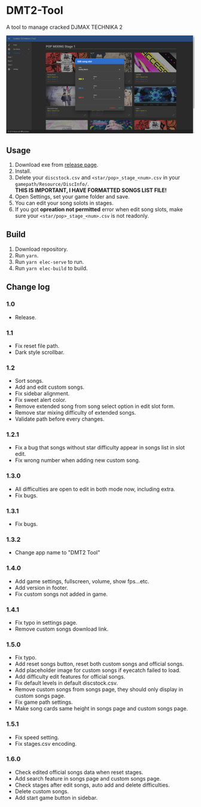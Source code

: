 # DMT2-Tool
A tool to manage cracked DJMAX TECHNIKA 2

![edit](./screenshot/edit.png)

## Usage
1. Download exe from [release page](https://github.com/rogeraabbccdd/DMT2-Tool/releases/latest).
2. Install.
3. Delete your `discstock.csv` and `<star/pop>_stage_<num>.csv` in your `gamepath/Resource/DiscInfo/`.  
   **THIS IS IMPORTANT, I HAVE FORMATTED SONGS LIST FILE!**
4. Open Settings, set your game folder and save.
5. You can edit your song solots in stages.
6. If you got **opreation not permitted** error when edit song slots, make sure your `<star/pop>_stage_<num>.csv` is not readonly.

## Build
1. Download repository.
2. Run `yarn`.
3. Run `yarn elec-serve` to run.
4. Run `yarn elec-build` to build.

## Change log
### 1.0
- Release.
### 1.1
- Fix reset file path.
- Dark style scrollbar.
### 1.2
- Sort songs.
- Add and edit custom songs.
- Fix sidebar alignment.
- Fix sweet alert color.
- Remove extended song from song select option in edit slot form.
- Remove star mixing difficulty of extended songs.
- Validate path before every changes.
### 1.2.1
- Fix a bug that songs without star difficulty appear in songs list in slot edit.
- Fix wrong number when adding new custom song.
### 1.3.0
- All difficulties are open to edit in both mode now, including extra.
- Fix bugs.
### 1.3.1
- Fix bugs.
### 1.3.2
- Change app name to "DMT2 Tool"
### 1.4.0
- Add game settings, fullscreen, volume, show fps...etc.
- Add version in footer.
- Fix custom songs not added in game.
### 1.4.1
- Fix typo in settings page.
- Remove custom songs download link.
### 1.5.0
- Fix typo.
- Add reset songs button, reset both custom songs and official songs.
- Add placeholder image for custom songs if eyecatch failed to load.
- Add difficulty edit features for official songs.
- Fix default levels in default discstock.csv.
- Remove custom songs from songs page, they should only display in custom songs page.
- Fix game path settings.
- Make song cards same height in songs page and custom songs page.
### 1.5.1
- Fix speed setting.
- Fix stages.csv encoding.
### 1.6.0
- Check edited official songs data when reset stages.
- Add search feature in songs page and custom songs page.
- Check stages after edit songs, auto add and delete difficulties.
- Delete custom songs.
- Add start game button in sidebar.